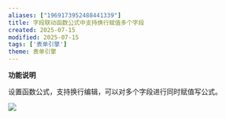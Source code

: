 ```yaml
---
aliases: ["1969173952488441339"]
title: 字段联动函数公式中支持换行赋值多个字段
created: 2025-07-15
modified: 2025-07-15
tags: ['表单引擎']
theme: 表单引擎
---
```


**功能说明**

设置函数公式，支持换行编辑，可以对多个字段进行同时赋值写公式。

![](https://myhelpdoc.oss-cn-heyuan.aliyuncs.com/mdimages/ba28dbac6c730974d3887f003e7f8134.jpg)